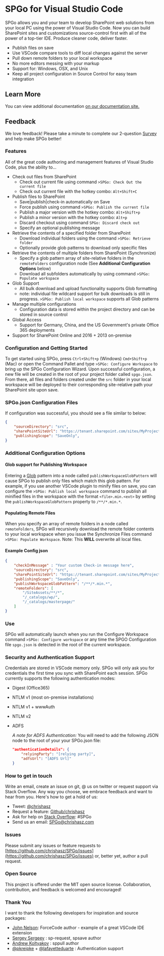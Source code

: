 # SPGo for Visual Studio Code

SPGo allows you and your team to develop SharePoint web solutions from your local PC using the power of Visual Studio Code. Now you can build SharePoint sites and customizations source-control first with all of the power of a top-tier IDE. Produce cleaner code, deliver faster.

* Publish files on save
* Use VSCode compare tools to diff local changes against the server
* Pull down remote folders to your local workspace
* No more editors messing with your markup
* Support for: Windows, OSX, and Unix
* Keep all project configuration in Source Control for easy team integration

## Learn More

You can view additional documentation [on our documentation site.](https://www.chrishasz.com/spgo/)

## Feedback

We love feedback! Please take a minute to complete our 2-question [Survey](https://forms.office.com/Pages/ResponsePage.aspx?id=DZb1uny9ZkKNWQyYu-wakJzz1QojmH9AnvOnKspXAdtUNFBVUVdYRTFQN00zOEFPQkFMT0EyMEpZUC4u) and help make SPGo better!

### Features

All of the great code authoring and management features of Visual Studio Code, plus the ability to...

* Check out files from SharePoint
  * Check out current file using command `>SPGo: Check Out the current file`
  * Check out current file with the hotkey combo: `Alt+Shift+C`
* Publish files to SharePoint
  * Save|publish|check-in automatically on Save
  * Force publish using command `>SPGo: Publish the current file`
  * Publish a major version with the hotkey combo: `Alt+Shift+p`
  * Publish a minor version with the hotkey combo: `Alt+p`
  * Discard checkout using command `SPGo: Discard check out`
  * Specify an optional publishing message
* Retrieve the contents of a specified folder from SharePoint
  * Download individual folders using the command `>SPGo: Retrieve folder`
  * Optionally provide glob patterns to download only specific files
* Retrieve the contents of multiple folders from SharePoint (Synchronize)
  * Specify a glob pattern array of site-relative folders in the `remoteFolders` configuration node (See **Additional Configuration Options** below)
  * Download all subfolders automatically by using command `>SPGo: Populate workspace`
* Glob Support
  * All bulk download and upload functionality supports Glob formatting
  * note: individual file wildcard support for bulk downloads is still in progress. `>SPGo: Publish local workspace` supports all Glob patterns
* Manage multiple configurations
  * Configuration data is stored within the project directory and can be stored in source control
* Global Access
  * Support for Germany, China, and the US Government's private Office 365 deployments
* Support for SharePoint Online and 2016 + 2013 on-premise

### Configuration and Getting Started

To get started using SPGo, press `Ctrl+Shift+p` (Windows) `Cmd+Shift+p` (Mac) or open the Command Pallet and type `>SPGo: Configure Workspace` to bring up the SPGo Configuration Wizard. Upon successful configuration, a new file will be created in the root of your project folder called `spgo.json`. From there, all files and folders created under the `src` folder in your local workspace will be deployed to their corresponding site-relative path your SharePoint site upon save.

### SPGo.json Configuration Files

If configuration was successful, you should see a file similar to below:

```json
{
    "sourceDirectory": "src",
    "sharePointSiteUrl": "https://tenant.sharepoint.com/sites/MyProject",
    "publishingScope": "SaveOnly",
}
```

### Additional Configuration Options

#### Glob support for Publishing Workspace

Entering a [Glob](https://en.wikipedia.org/wiki/Glob_(programming)) pattern into a node called `publishWorkspaceGlobPattern` will cause SPGo to publish only files which match this glob pattern. For example, if you use another VSCode plugin to minify files on save, you can configure the `>SPGo: Publish local workspace` command to publish all minified files in the workspace with the format `<file>.min.<ext>` by setting the  `publishWorkspaceGlobPattern` property to `/**/*.min.*`.

#### Populating Remote Files

When you specify an array of remote folders in a node called `remoteFolders`, SPGo will recursively download the remote folder contents to your local workspace when you issue the Synchronize Files command `>SPGo: Populate Workspace`. Note: This **WILL** overwrite all local files.

#### Example Config json

```json
{
    "checkInMessage" : "Your custom Check-in message here",
    "sourceDirectory": "src",
    "sharePointSiteUrl": "https://tenant.sharepoint.com/sites/MyProject",
    "publishingScope": "SaveOnly",
    "publishWorkspaceGlobPattern": "/**/*.min.*",
    "remoteFolders": [
        "/SiteAssets/**/*",
        "/_catalogs/wp/",
        "/_catalogs/masterpage/"
    ]
}
```

### Use

SPGo will automatically launch when you run the Configure Workspace command `>SPGo: Configure workspace` or any time the SPGO Configuration file `spgo.json` is detected in the root of the current workspace.

### Security and Authentication Support

Credentials are stored in VSCode memory only. SPGo will only ask you for credentials the first time you sync with SharePoint each session. SPGo currently supports the following authentication modes:

* Digest (Office365)
* NTLM v1 (most on-premise installations)
* NTLM v1 + wwwAuth
* NTLM v2
* ADFS

    _A note for ADFS Authentication:_ You will need to add the following JSON node to the root of your your SPGo.json file:

    ``` json
    "authenticationDetails": {
        "relyingParty": "[relying party]",
        "adfsUrl": "[ADFS Url]"
    }
    ```

### How to get in touch

Write an email, create an issue on git, @ us on twitter or request support via Stack Overflow. Any way you choose, we embrace feedback and want to hear from you. Here's how to get a hold of us:

* Tweet: [@chrishasz](https://twitter.com/chrishasz)
* Request a feature: [Github/chrishasz](https://github.com/chrishasz/spgo/issues)
* Ask for help on [Stack Overflow](https://stackoverflow.com/): #SPGo
* Send us an email: [SPGo@chrishasz.com](mailto:spgo@chrishasz.com)

### Issues

Please submit any issues or feature requests to [https://github.com/chrishasz/SPGo/issues](https://github.com/chrishasz/SPGo/issues) or, better yet, author a pull request.

### Open Source

This project is offered under the MIT open source license. Collaboration, contribution, and feedback is welcomed and encouraged!

### Thank You

I want to thank the following developers for inspiration and source packages:

* [John Nelson](https://github.com/celador): ForceCode author - example of a great VSCode IDE extension
* [Sergey Sergeev](https://github.com/s-KaiNet) : sp-request, spsave author
* [Andrew Koltyakov](https://github.com/koltyakov) : sppull author
* [@pkreipke](https://github.com/pkreipke) + [@lafayetteduarte](https://github.com/lafayetteduarte) : Authentication support
